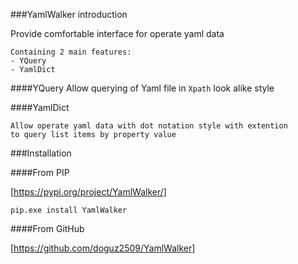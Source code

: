###YamlWalker introduction

Provide comfortable interface for operate yaml data
~~~
Containing 2 main features:
- YQuery
- YamlDict
~~~
####YQuery
Allow querying of Yaml file in `Xpath` look alike style

####YamlDict
~~~
Allow operate yaml data with dot notation style with extention 
to query list items by property value
~~~
###Installation

####From PIP

[https://pypi.org/project/YamlWalker/]
~~~
pip.exe install YamlWalker
~~~
####From GitHub

[https://github.com/doguz2509/YamlWalker]

